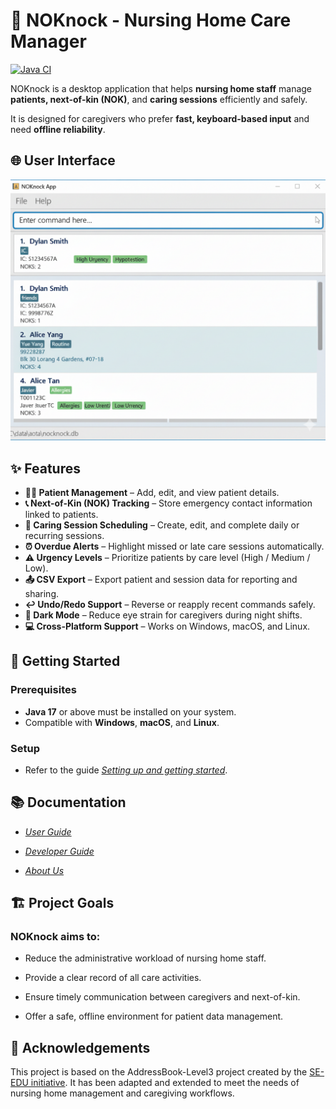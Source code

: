 # 🏥 NOKnock - Nursing Home Care Manager

[![Java CI](https://github.com/AY2526S1-CS2103T-W09-2/tp/actions/workflows/gradle.yml/badge.svg?branch=master)](https://github.com/AY2526S1-CS2103T-W09-2/tp/actions/workflows/gradle.yml)

NOKnock is a desktop application that helps **nursing home staff** manage **patients, next-of-kin (NOK)**, and **caring sessions** efficiently and safely.

It is designed for caregivers who prefer **fast, keyboard-based input** and need **offline reliability**.

## 🌐 User Interface

![Ui](docs/images/Ui.png)

## ✨ Features

- **👩‍⚕️ Patient Management** – Add, edit, and view patient details.
- **📞 Next-of-Kin (NOK) Tracking** – Store emergency contact information linked to patients.
- **📅 Caring Session Scheduling** – Create, edit, and complete daily or recurring sessions.
- **⏰ Overdue Alerts** – Highlight missed or late care sessions automatically.
- **⚠️ Urgency Levels** – Prioritize patients by care level (High / Medium / Low).
- **📤 CSV Export** – Export patient and session data for reporting and sharing.
- **↩️ Undo/Redo Support** – Reverse or reapply recent commands safely.
- **🌙 Dark Mode** – Reduce eye strain for caregivers during night shifts.
- **💻 Cross-Platform Support** – Works on Windows, macOS, and Linux.

## 🚀 Getting Started

### Prerequisites

- **Java 17** or above must be installed on your system.
- Compatible with **Windows**, **macOS**, and **Linux**.

### Setup

- Refer to the guide [_Setting up and getting started_](SettingUp.md).

## 📚 Documentation

- [_User Guide_](https://github.com/se-edu/addressbook-level3/tree/master/docs/UserGuide.md)

- [_Developer Guide_](https://github.com/se-edu/addressbook-level3/tree/master/docs/DeveloperGuide.md)

- [_About Us_](https://github.com/se-edu/addressbook-level3/tree/master/docs/AboutUs.md)

## 🏗️ Project Goals

### NOKnock aims to:

- Reduce the administrative workload of nursing home staff.

- Provide a clear record of all care activities.

- Ensure timely communication between caregivers and next-of-kin.

- Offer a safe, offline environment for patient data management.

## 🤝 Acknowledgements

This project is based on the AddressBook-Level3 project created by the [SE-EDU initiative](https://se-education.org).
It has been adapted and extended to meet the needs of nursing home management and caregiving workflows.
